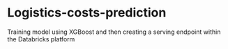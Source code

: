 # Logistics-costs-prediction

Training model using XGBoost and then creating a serving endpoint within the Databricks platform